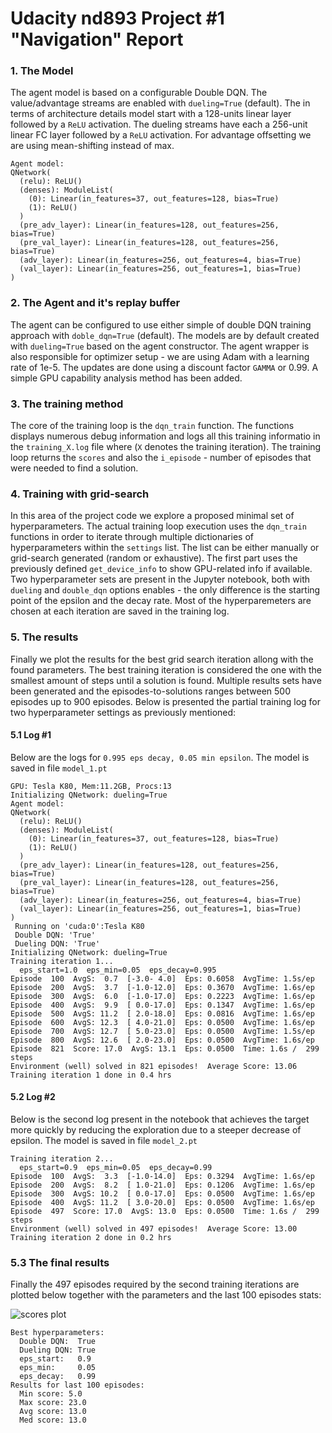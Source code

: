 # Udacity nd893 Project #1 "Navigation" Report 


### 1. The Model
The agent model is based on a configurable Double DQN. The value/advantage streams are enabled with `dueling=True` (default). The in terms of architecture details model start with a 128-units linear layer followed by a `ReLU` activation. The dueling streams have each a 256-unit linear FC layer followed by a `ReLU` activation. For advantage offsetting we are using mean-shifting instead of max.

```
Agent model:
QNetwork(
  (relu): ReLU()
  (denses): ModuleList(
    (0): Linear(in_features=37, out_features=128, bias=True)
    (1): ReLU()
  )
  (pre_adv_layer): Linear(in_features=128, out_features=256, bias=True)
  (pre_val_layer): Linear(in_features=128, out_features=256, bias=True)
  (adv_layer): Linear(in_features=256, out_features=4, bias=True)
  (val_layer): Linear(in_features=256, out_features=1, bias=True)
)
```

### 2. The Agent and it's replay buffer

The agent can be configured to use either simple of double DQN training approach with `doble_dqn=True` (default). The models are by default created with `dueling=True` based on the agent constructor. The agent wrapper is also responsible for optimizer setup - we are using Adam with a learning rate of 1e-5. The updates are done using a discount factor `GAMMA` or 0.99.
A simple GPU capability analysis method has been added. 

### 3. The training method

The core of the training loop is the `dqn_train` function. The functions displays numerous debug information and logs all this training informatio in the `training_X.log` file where (`X` denotes the training iteration). The training loop returns the `scores` and also the `i_episode` - number of episodes that were needed to find a solution.

### 4. Training with grid-search 

In this area of the project code we explore a proposed minimal set of hyperparameters. The actual training loop execution uses the `dqn_train` functions in order to iterate through multiple dictionaries of hyperparameters within the `settings` list. The list can be either manually or grid-search generated (random or exhaustive). The first part uses the previously defined `get_device_info` to show GPU-related info if available.
Two hyperparameter sets are present in the Jupyter notebook, both with `dueling` and `double_dqn` options enables - the only difference is the starting point of the epsilon and the decay rate.
Most of the hyperparemeters are chosen at each iteration are saved in the training log.

### 5. The results

Finally we plot the results for the best grid search iteration allong with the found parameters. The best training iteration is considered the one with the smallest amount of steps until a solution is found.
Multiple results sets have been generated and the episodes-to-solutions ranges between 500 episodes up to 900 episodes. Below is presented the partial training log for two hyperparameter settings as previously mentioned:


#### 5.1 Log #1

Below are the logs for `0.995 eps decay, 0.05 min epsilon`. The model is saved in file `model_1.pt`

```
GPU: Tesla K80, Mem:11.2GB, Procs:13
Initializing QNetwork: dueling=True
Agent model:
QNetwork(
  (relu): ReLU()
  (denses): ModuleList(
    (0): Linear(in_features=37, out_features=128, bias=True)
    (1): ReLU()
  )
  (pre_adv_layer): Linear(in_features=128, out_features=256, bias=True)
  (pre_val_layer): Linear(in_features=128, out_features=256, bias=True)
  (adv_layer): Linear(in_features=256, out_features=4, bias=True)
  (val_layer): Linear(in_features=256, out_features=1, bias=True)
)
 Running on 'cuda:0':Tesla K80
 Double DQN: 'True'
 Dueling DQN: 'True'
Initializing QNetwork: dueling=True
Training iteration 1...
  eps_start=1.0  eps_min=0.05  eps_decay=0.995
Episode  100  AvgS:  0.7  [-3.0- 4.0]  Eps: 0.6058  AvgTime: 1.5s/ep			
Episode  200  AvgS:  3.7  [-1.0-12.0]  Eps: 0.3670  AvgTime: 1.6s/ep		
Episode  300  AvgS:  6.0  [-1.0-17.0]  Eps: 0.2223  AvgTime: 1.6s/ep		
Episode  400  AvgS:  9.9  [ 0.0-17.0]  Eps: 0.1347  AvgTime: 1.6s/ep		
Episode  500  AvgS: 11.2  [ 2.0-18.0]  Eps: 0.0816  AvgTime: 1.6s/ep	
Episode  600  AvgS: 12.3  [ 4.0-21.0]  Eps: 0.0500  AvgTime: 1.6s/ep	
Episode  700  AvgS: 12.7  [ 5.0-23.0]  Eps: 0.0500  AvgTime: 1.5s/ep	
Episode  800  AvgS: 12.6  [ 2.0-23.0]  Eps: 0.0500  AvgTime: 1.6s/ep		
Episode  821  Score: 17.0  AvgS: 13.1  Eps: 0.0500  Time: 1.6s /  299 steps 
Environment (well) solved in 821 episodes!	Average Score: 13.06
Training iteration 1 done in 0.4 hrs
```

#### 5.2 Log #2

Below is the second log present in the notebook that achieves the target more quickly by reducing the exploration due to a steeper decrease of epsilon. The model is saved in file `model_2.pt`

```
Training iteration 2...
  eps_start=0.9  eps_min=0.05  eps_decay=0.99
Episode  100  AvgS:  3.3  [-1.0-14.0]  Eps: 0.3294  AvgTime: 1.6s/ep		
Episode  200  AvgS:  8.2  [ 1.0-21.0]  Eps: 0.1206  AvgTime: 1.6s/ep			
Episode  300  AvgS: 10.2  [ 0.0-17.0]  Eps: 0.0500  AvgTime: 1.6s/ep		
Episode  400  AvgS: 11.2  [ 3.0-20.0]  Eps: 0.0500  AvgTime: 1.6s/ep			
Episode  497  Score: 17.0  AvgS: 13.0  Eps: 0.0500  Time: 1.6s /  299 steps 
Environment (well) solved in 497 episodes!	Average Score: 13.00
Training iteration 2 done in 0.2 hrs
```

### 5.3 The final results

Finally the 497 episodes required by the second training iterations are plotted below together with the parameters and the last 100 episodes stats:

![scores plot](https://github.com/andreidi/Project_1_nd893/blob/master/scores_2.png)

```
Best hyperparameters:
  Double DQN:  True
  Dueling DQN: True
  eps_start:   0.9
  eps_min:     0.05
  eps_decay:   0.99
Results for last 100 episodes:
  Min score: 5.0
  Max score: 23.0
  Avg score: 13.0
  Med score: 13.0
```
